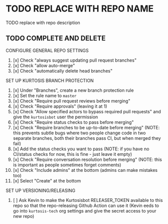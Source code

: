 TODO REPLACE WITH REPO NAME
===========================
TODO replace with repo description

TODO COMPLETE AND DELETE
------------------------
CONFIGURE GENERAL REPO SETTINGS
1. [x] Check "always suggest updating pull request branches"
1. [x] Check "allow auto-merge"
1. [x] Check "automatically delete head branches"

SET UP KURTOSIS BRANCH PROTECTION
1. [x] Under "Branches", create a new branch protection rule
1. [x] Set the rule name to `master`
1. [x] Check "Require pull request reviews before merging"
1. [x] Check "Require approvals" (leaving it at 1)
1. [x] Check "Allow specified actors to bypass required pull requests" and give the `kurtosisbot` user the permission
1. [x] Check "Require status checks to pass before merging"
1. [x] Check "Require branches to be up-to-date before merging" (NOTE: this prevents subtle bugs where two people change code in two separate branches, both their branches pass CI, but when merged they fail)
1. [x] Add the status checks you want to pass (NOTE: if you have no CI/status checks for now, this is fine - just leave it empty)
1. [x] Check "Require conversation resolution before merging" (NOTE: this is important as people sometimes forget comments)
1. [x] Check "Include admins" at the bottom (admins can make mistakes too)
1. [x] Select "Create" at the bottom

SET UP VERSIONING/RELEASING
1. [ ] Ask Kevin to make the Kurtosisbot RELEASER_TOKEN available to this repo so that the repo-releasing Github Action can use it (Kevin eeds to go into `kurtosis-tech` org settings and give the secret access to your new repo)
